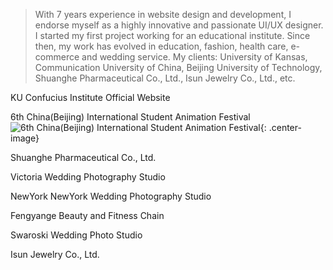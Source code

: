 > With 7 years experience in website design and development, I endorse myself as a highly innovative and passionate UI/UX designer. I started my first project working for an educational institute. Since then, my work has evolved in education, fashion, health care, e-commerce and wedding service. My clients: University of Kansas, Communication University of China, Beijing University of Technology, Shuanghe Pharmaceutical Co., Ltd., Isun Jewelry Co., Ltd., etc.


KU Confucius Institute Official Website

6th China(Beijing) International Student Animation Festival
![6th China(Beijing) International Student Animation Festival](https://cyrus-education.github.io/images/aniwow.jpg "Center"){: .center-image}

Shuanghe Pharmaceutical Co., Ltd.

Victoria Wedding Photography Studio

NewYork NewYork Wedding Photography Studio

Fengyange Beauty and Fitness Chain

Swaroski Wedding Photo Studio



Isun Jewelry Co., Ltd.
